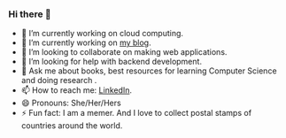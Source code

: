 ### Hi there 👋



- 🔭 I’m currently working on cloud computing. 
- 🌱 I’m currently working on [my blog](https://kerinpithawala.github.io/Blog/).
- 👯 I’m looking to collaborate on making web applications.
- 🤔 I’m looking for help with backend development.
- 💬 Ask me about books, best resources for learning Computer Science and doing research .
- 📫 How to reach me: [LinkedIn](https://www.linkedin.com/in/kerinpithawala/).
- 😄 Pronouns: She/Her/Hers
- ⚡ Fun fact: I am a memer. And I love to collect postal stamps of countries around the world.
            
 


